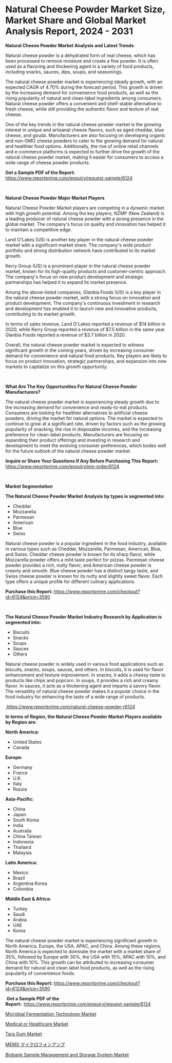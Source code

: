 <p><h1>Natural Cheese Powder Market Size, Market Share and Global Market Analysis Report, 2024 - 2031</h1></p><p><strong>Natural Cheese Powder Market Analysis and Latest Trends</strong></p>
<p><p>Natural cheese powder is a dehydrated form of real cheese, which has been processed to remove moisture and create a fine powder. It is often used as a flavoring and thickening agent in a variety of food products, including snacks, sauces, dips, soups, and seasonings.</p><p>The natural cheese powder market is experiencing steady growth, with an expected CAGR of 4.70% during the forecast period. This growth is driven by the increasing demand for convenience food products, as well as the rising popularity of natural and clean-label ingredients among consumers. Natural cheese powder offers a convenient and shelf-stable alternative to fresh cheese, while still providing the authentic flavor and texture of real cheese.</p><p>One of the key trends in the natural cheese powder market is the growing interest in unique and artisanal cheese flavors, such as aged cheddar, blue cheese, and gouda. Manufacturers are also focusing on developing organic and non-GMO cheese powders to cater to the growing demand for natural and healthier food options. Additionally, the rise of online retail channels and e-commerce platforms is expected to further drive the growth of the natural cheese powder market, making it easier for consumers to access a wide range of cheese powder products.</p></p>
<p><strong>Get a Sample PDF of the Report:&nbsp;</strong> <a href="https://www.reportprime.com/enquiry/request-sample/6124">https://www.reportprime.com/enquiry/request-sample/6124</a></p>
<p>&nbsp;</p>
<p><strong>Natural Cheese Powder Major Market Players</strong></p>
<p><p>Natural Cheese Powder Market players are competing in a dynamic market with high growth potential. Among the key players, NZMP (New Zealand) is a leading producer of natural cheese powder with a strong presence in the global market. The company's focus on quality and innovation has helped it to maintain a competitive edge.</p><p>Land O'Lakes (US) is another key player in the natural cheese powder market with a significant market share. The company's wide product portfolio and strong distribution network have contributed to its market growth.</p><p>Kerry Group (US) is a prominent player in the natural cheese powder market, known for its high-quality products and customer-centric approach. The company's focus on new product development and strategic partnerships has helped it to expand its market presence.</p><p>Among the above-listed companies, Glanbia Foods (US) is a key player in the natural cheese powder market, with a strong focus on innovation and product development. The company's continuous investment in research and development has enabled it to launch new and innovative products, contributing to its market growth.</p><p>In terms of sales revenue, Land O'Lakes reported a revenue of $14 billion in 2020, while Kerry Group reported a revenue of $7.5 billion in the same year. Glanbia Foods reported a revenue of $3.7 billion in 2020.</p><p>Overall, the natural cheese powder market is expected to witness significant growth in the coming years, driven by increasing consumer demand for convenience and natural food products. Key players are likely to focus on product innovation, strategic partnerships, and expansion into new markets to capitalize on this growth opportunity.</p></p>
<p>&nbsp;</p>
<p><strong>What Are The Key Opportunities For Natural Cheese Powder Manufacturers?</strong></p>
<p><p>The natural cheese powder market is experiencing steady growth due to the increasing demand for convenience and ready-to-eat products. Consumers are looking for healthier alternatives to artificial cheese powders, driving the market for natural options. The market is expected to continue to grow at a significant rate, driven by factors such as the growing popularity of snacking, the rise in disposable incomes, and the increasing preference for clean-label products. Manufacturers are focusing on expanding their product offerings and investing in research and development to meet the evolving consumer preferences, which bodes well for the future outlook of the natural cheese powder market.</p></p>
<p><strong>Inquire or Share Your Questions If Any Before Purchasing This Report:</strong> <a href="https://www.reportprime.com/enquiry/pre-order/6124">https://www.reportprime.com/enquiry/pre-order/6124</a></p>
<p>&nbsp;</p>
<p><strong>Market Segmentation</strong></p>
<p><strong>The Natural Cheese Powder Market Analysis by types is segmented into:</strong></p>
<p><ul><li>Cheddar</li><li>Mozzarella</li><li>Parmesan</li><li>American</li><li>Blue</li><li>Swiss</li></ul></p>
<p><p>Natural cheese powder is a popular ingredient in the food industry, available in various types such as Cheddar, Mozzarella, Parmesan, American, Blue, and Swiss. Cheddar cheese powder is known for its sharp flavor, while Mozzarella powder offers a mild taste perfect for pizzas. Parmesan cheese powder provides a rich, nutty flavor, and American cheese powder is creamy and smooth. Blue cheese powder has a distinct tangy taste, and Swiss cheese powder is known for its nutty and slightly sweet flavor. Each type offers a unique profile for different culinary applications.</p></p>
<p><strong>Purchase this Report:&nbsp;</strong><a href="https://www.reportprime.com/checkout?id=6124&price=3590">https://www.reportprime.com/checkout?id=6124&price=3590</a></p>
<p>&nbsp;</p>
<p><strong>The Natural Cheese Powder Market Industry Research by Application is segmented into:</strong></p>
<p><ul><li>Biscuits</li><li>Snacks</li><li>Soups</li><li>Sauces</li><li>Others</li></ul></p>
<p><p>Natural cheese powder is widely used in various food applications such as biscuits, snacks, soups, sauces, and others. In biscuits, it is used for flavor enhancement and texture improvement. In snacks, it adds a cheesy taste to products like chips and popcorn. In soups, it provides a rich and creamy flavor. In sauces, it acts as a thickening agent and imparts a savory flavor. The versatility of natural cheese powder makes it a popular choice in the food industry for enhancing the taste of a wide range of products.</p></p>
<p><a href="https://www.reportprime.com/natural-cheese-powder-r6124">&nbsp;https://www.reportprime.com/natural-cheese-powder-r6124</a></p>
<p><strong>In terms of Region, the Natural Cheese Powder Market Players available by Region are:</strong></p>
<p>
    <p> <strong> North America: </strong>
        <ul>
            <li>United States</li>
            <li>Canada</li>
        </ul>
        </p> 
    <p> <strong> Europe: </strong>
        <ul>
            <li>Germany</li>
            <li>France</li>
            <li>U.K.</li>
            <li>Italy</li>
            <li>Russia</li>
        </ul>
        </p> 
    <p> <strong> Asia-Pacific: </strong>
        <ul>
            <li>China</li>
            <li>Japan</li>
            <li>South Korea</li>
            <li>India</li>
            <li>Australia</li>
            <li>China Taiwan</li>
            <li>Indonesia</li>
            <li>Thailand</li>
            <li>Malaysia</li>
        </ul>
        </p> 
    <p> <strong> Latin America: </strong>
        <ul>
            <li>Mexico</li>
            <li>Brazil</li>
            <li>Argentina Korea</li>
            <li>Colombia</li>
        </ul>
        </p> 
    <p> <strong> Middle East & Africa: </strong>
        <ul>
            <li>Turkey</li>
            <li>Saudi</li>
            <li>Arabia</li>
            <li>UAE</li>
            <li>Korea</li>
        </ul>
    </p>
    </p>
<p><p>The natural cheese powder market is experiencing significant growth in North America, Europe, the USA, APAC, and China. Among these regions, North America is expected to dominate the market with a market share of 35%, followed by Europe with 30%, the USA with 15%, APAC with 10%, and China with 10%. This growth can be attributed to increasing consumer demand for natural and clean label food products, as well as the rising popularity of convenience foods.</p></p>
<p><strong>Purchase this Report: </strong><a href="https://www.reportprime.com/checkout?id=6124&price=3590">https://www.reportprime.com/checkout?id=6124&price=3590</a></p>
<p>&nbsp;<strong>Get a Sample PDF of the Report:&nbsp;&nbsp;</strong><a href="https://www.reportprime.com/enquiry/request-sample/6124">https://www.reportprime.com/enquiry/request-sample/6124</a></p>
<p><strong></strong></p>
<p><p><a href="https://github.com/nicoletavirag/Market-Research-Report-List-4/blob/main/microbial-fermentation-technology-market.md">Microbial Fermentation Technology Market</a></p><p><a href="https://issuu.com/reportprime-2/docs/medical-or-healthcare-market-size-2030.pptx">Medical or Healthcare Market</a></p><p><a href="https://github.com/janetchuadff364/Market-Research-Report-List-1/blob/main/tara-gum-market.md">Tara Gum Market</a></p><p><a href="https://medium.com/@annchovey2023/mems%E3%83%9E%E3%82%A4%E3%82%AF%E3%83%AD%E3%83%95%E3%82%A9%E3%83%B3%E3%82%A2%E3%83%B3%E3%83%97%E5%B8%82%E5%A0%B4%E3%81%AE%E3%82%B5%E3%82%A4%E3%82%BA-%E6%88%90%E9%95%B7%E3%83%88%E3%83%AC%E3%83%B3%E3%83%89-%E7%B5%B1%E8%A8%88-%E4%BA%88%E6%B8%AC-2024%E5%B9%B4-2031%E5%B9%B4-0a3bc8620838">MEMS マイクロフォンアンプ</a></p><p><a href="https://issuu.com/reportprime-2/docs/biobank-sample-management-and-storage-system-marke">Biobank Sample Management and Storage System Market</a></p></p>